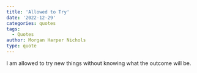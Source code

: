 ```yaml
---
title: 'Allowed to Try'
date: '2022-12-29'
categories: quotes
tags:
  - Quotes
author: Morgan Harper Nichols
type: quote
---
```


I am allowed to try new things without knowing what the outcome will be.
